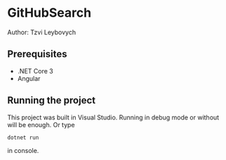 # GitHubSearch

Author: Tzvi Leybovych

## Prerequisites

* .NET Core 3
* Angular

## Running the project

This project was built in Visual Studio. Running in debug mode or without will be enough. Or type

```
dotnet run
```

in console.
